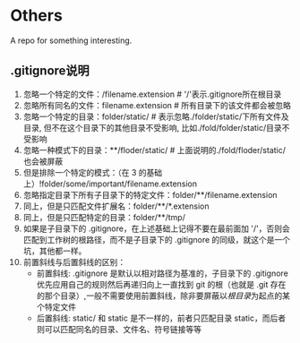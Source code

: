 # Others
A repo for something interesting.


## .gitignore说明
1. 忽略一个特定的文件：/filename.extension   # '/'表示.gitignore所在根目录
2. 忽略所有同名的文件：filename.extension    # 所有目录下的该文件都会被忽略
3. 忽略一个特定的目录：folder/static/ # 表示忽略./folder/static/下所有文件及目录, 但不在这个目录下的其他目录不受影响, 比如./fold/folder/static/目录不受影响
4. 忽略一种模式下的目录：\*\*/floder/static/  # 上面说明的./fold/floder/static/也会被屏蔽
5. 但是排除一个特定的模式：（在 3 的基础上）!folder/some/important/filename.extension
6. 忽略指定目录下所有子目录下的特定文件：folder/\*\*/filename.extension
7. 同上，但是只匹配文件扩展名：folder/\*\*/\*.extension
8. 同上，但是只匹配特定的目录：folder/\*\*/tmp/
9. 如果是子目录下的 .gitignore，在上述基础上记得不要在最前面加 '/'，否则会匹配到工作树的根路径，而不是子目录下的 .gitignore 的同级，就这个是一个坑，其他都一样。
10. 前置斜线与后置斜线的区别：
    - 前置斜线: .gitignore 是默认以相对路径为基准的，子目录下的 .gitignore 优先应用自己的规则然后再递归向上一直找到 git 的根（也就是 .git 存在的那个目录）,一般不需要使用前置斜线，除非要屏蔽以*根目录*为起点的某个特定文件
    - 后置斜线: static/ 和 static 是不一样的，前者只匹配目录 static，而后者则可以匹配同名的目录、文件名、符号链接等等
